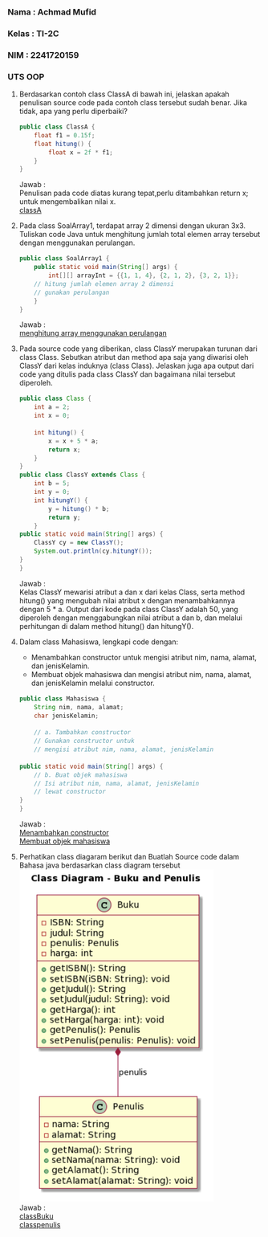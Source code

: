 ### Nama : Achmad Mufid

### Kelas : TI-2C

### NIM : 2241720159

### UTS OOP

1. Berdasarkan contoh class ClassA di bawah ini, jelaskan apakah penulisan source code pada contoh class tersebut sudah benar. Jika tidak, apa yang perlu diperbaiki?<br>

   ```java
   public class ClassA {
       float f1 = 0.15f;
       float hitung() {
           float x = 2f * f1;
       }
   }
   ```

   Jawab :<br>
   Penulisan pada code diatas kurang tepat,perlu ditambahkan return x; untuk mengembalikan nilai x.<br>
   [classA](./no_1/classA.java)<br>

2. Pada class SoalArray1, terdapat array 2 dimensi dengan ukuran 3x3. Tuliskan code Java untuk menghitung jumlah total elemen array tersebut dengan menggunakan perulangan.<br>

   ```java
   public class SoalArray1 {
       public static void main(String[] args) {
           int[][] arrayInt = {{1, 1, 4}, {2, 1, 2}, {3, 2, 1}};
       // hitung jumlah elemen array 2 dimensi
       // gunakan perulangan
       }
   }
   ```

   Jawab :<br>
   [menghitung array menggunakan perulangan](./no_2/soalArray1.java)<br>

3. Pada source code yang diberikan, class ClassY merupakan turunan dari class Class. Sebutkan atribut dan method apa saja yang diwarisi oleh ClassY dari kelas induknya (class Class). Jelaskan juga apa output dari code yang ditulis pada class ClassY dan bagaimana nilai tersebut diperoleh.<br>

   ```Java
   public class Class {
       int a = 2;
       int x = 0;

       int hitung() {
           x = x + 5 * a;
           return x;
       }
   }
   public class ClassY extends Class {
       int b = 5;
       int y = 0;
       int hitungY() {
           y = hitung() * b;
           return y;
       }
   public static void main(String[] args) {
       ClassY cy = new ClassY();
       System.out.println(cy.hitungY());
   }
   }
   ```

   Jawab :<br>
   Kelas ClassY mewarisi atribut a dan x dari kelas Class, serta method hitung() yang mengubah nilai atribut x dengan menambahkannya dengan 5 \* a. Output dari kode pada class ClassY adalah 50, yang diperoleh dengan menggabungkan nilai atribut a dan b, dan melalui perhitungan di dalam method hitung() dan hitungY().

4. Dalam class Mahasiswa, lengkapi code dengan:

   - Menambahkan constructor untuk mengisi atribut nim, nama, alamat, dan jenisKelamin.
   - Membuat objek mahasiswa dan mengisi atribut nim, nama, alamat, dan jenisKelamin melalui constructor.

   ```java
   public class Mahasiswa {
       String nim, nama, alamat;
       char jenisKelamin;

       // a. Tambahkan constructor
       // Gunakan constructor untuk
       // mengisi atribut nim, nama, alamat, jenisKelamin

   public static void main(String[] args) {
       // b. Buat objek mahasiswa
       // Isi atribut nim, nama, alamat, jenisKelamin
       // lewat constructor
   }
   }
   ```

   Jawab :<br>
   [Menambahkan constructor](./no_4/mahasiswa.java)<br>
   [Membuat objek mahasiswa](./no_4/main.java)<br>

5. Perhatikan class diagaram berikut dan Buatlah Source code dalam Bahasa java berdasarkan class diagram tersebut
   ![classDiagram](./no_5/classDiagram.png)<br>
   Jawab :<br>
   [classBuku](./no_5/buku.java)<br>
   [classpenulis](./no_5/penulis.java)<br>
